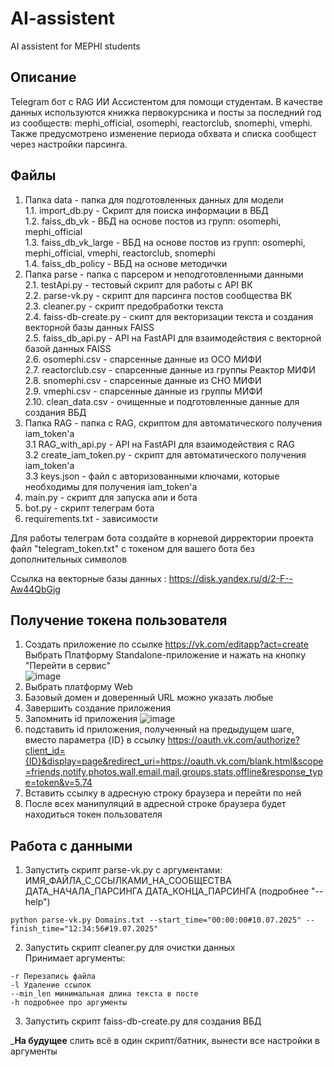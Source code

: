 # AI-assistent
AI assistent for MEPHI students

## Описание  
Telegram бот с RAG ИИ Ассистентом для помощи студентам.
В качестве данных используются книжка первокурсника и посты за последний год из сообществ: mephi_official, osomephi, reactorclub, snomephi, vmephi.
Также предусмотрено изменение периода обхвата и списка сообщест через настройки парсинга.

## Файлы
1. Папка data - папка для подготовленных данных для модели  
1.1. import_db.py - Скрипт для поиска информации в ВБД  
1.2. faiss_db_vk - ВБД на основе постов из групп: osomephi, mephi_official  
1.3. faiss_db_vk_large - ВБД на основе постов из групп: osomephi, mephi_official, vmephi, reactorclub, snomephi  
1.4. faiss_db_policy - ВБД на основе методички
2. Папка parse - папка с парсером и неподготовленными данными  
2.1. testApi.py - тестовый скрипт для работы с API ВК  
2.2. parse-vk.py - скрипт для парсинга постов сообщества ВК  
2.3. cleaner.py - скрипт предобработки текста  
2.4. faiss-db-create.py - скипт для векторизации текста и создания векторной базы данных FAISS  
2.5. faiss_db_api.py - API на FastAPI для взаимодействия с векторной базой данных FAISS  
2.6. osomephi.csv - спарсенные данные из ОСО МИФИ  
2.7. reactorclub.csv - спарсенные данные из группы Реактор МИФИ  
2.8. snomephi.csv - спарсенные данные из СНО МИФИ  
2.9. vmephi.csv - спарсенные данные из группы МИФИ  
2.10. clean_data.csv - очищенные и подготовленные данные для создания ВБД  
3. Папка RAG - папка с RAG, скриптом для автоматического получения iam_token'a  
3.1  RAG_with_api.py - API на FastAPI для взаимодействия с RAG  
3.2  create_iam_token.py - скрипт для автоматического получения iam_token'a  
3.3  keys.json - файл с авторизованными ключами, которые необходимы для получения iam_token'a  
4. main.py - скрипт для запуска апи и бота
5. bot.py - скрипт телеграм бота
6. requirements.txt - зависимости


Для работы телеграм бота создайте в корневой дирректории проекта файл "telegram_token.txt" с токеном для вашего бота без дополнительных символов

Ссылка на векторные базы данных : https://disk.yandex.ru/d/2-F--Aw44QbGjg

## Получение токена пользователя
1. Создать приложение по ссылке https://vk.com/editapp?act=create
   Выбрать Платформу Standalone-приложение и нажать на кнопку "Перейти в сервис"  
   ![image](https://github.com/user-attachments/assets/eca8855b-4897-40fd-a7dc-6ac772c4967c)
2. Выбрать платформу Web
3. Базовый домен и доверенный URL можно указать любые
4. Завершить создание приложения
5. Запомнить id приложения
   ![image](https://github.com/user-attachments/assets/7fd0c800-bc82-40e5-86c2-455a1d3528c8)
6. подставить id приложения, полученный на предыдущем шаге, вместо параметра {ID} в ссылку
   https://oauth.vk.com/authorize?client_id={ID}&display=page&redirect_uri=https://oauth.vk.com/blank.html&scope=friends,notify,photos,wall,email,mail,groups,stats,offline&response_type=token&v=5.74
7. Вставить ссылку в адресную строку браузера и перейти по ней
8. После всех манипуляций в адресной строке браузера будет находиться токен пользователя
   
## Работа с данными  
1. Запустить скрипт parse-vk.py с аргументами: ИМЯ_ФАЙЛА_С_ССЫЛКАМИ_НА_СООБЩЕСТВА ДАТА_НАЧАЛА_ПАРСИНГА ДАТА_КОНЦА_ПАРСИНГА (подробнее "--help")  
```
python parse-vk.py Domains.txt --start_time="00:00:00#10.07.2025" --finish_time="12:34:56#19.07.2025"
```
2. Запустить скрипт cleaner.py для очистки данных  
Принимает аргументы: 

```
-r Перезапись файла
-l Удаление ссылок
--min_len минимальная длина текста в посте
-h подробнее про аргументы
```

3. Запустить скрипт faiss-db-create.py для создания ВБД  

___На будущее__ слить всё в один скрипт/батник, вынести все настройки в аргументы   
